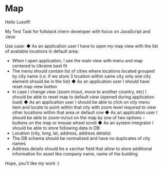 # Map

Hello Luxoft!

My Test Task for fullstack intern developer with focus on JavaScript and Java:

Use case:
◆ As an application user I have to open my map view with the list of available
locations in default area:
- When I open application, I see the main view with menu and map
centered to Ukraine best fit
- The menu should contain list of cities where locations located grouped by
city name (i.e. if we store 3 location within same city only one city
element should be in the list)
◆ As an application user I should have reset map view button
- In case I change view (zoom in\out, move to another country, etc) I
should be able to reset map to default view (opened during application
load)
◆ As an application user I should be able to click on city menu item and locate to
point within that city with zoom level required to view other locations within that
area or default one
◆ As an application user I should be able to zoom-in/out on the map by one of two
options – buttons on the map or mouse wheel scroll
◆ As an system integrator I should be able to store following data in DB:
- Location (city, long, lat, address, address details)
- The DB schema should be normalized and have no duplicates of city
names
- Address details should be a varchar field that allow to store additional
information for asset like company name, name of the building


Hope, you’ll like my work :)
